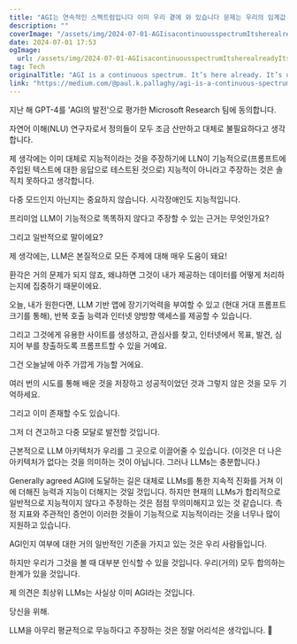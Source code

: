 ```yaml
---
title: "AGI는 연속적인 스펙트럼입니다 이미 우리 곁에 와 있습니다 문제는 우리의 임계값 인식입니다"
description: ""
coverImage: "/assets/img/2024-07-01-AGIisacontinuousspectrumItsherealreadyItsusthathaveathresholdproblem_0.png"
date: 2024-07-01 17:53
ogImage: 
  url: /assets/img/2024-07-01-AGIisacontinuousspectrumItsherealreadyItsusthathaveathresholdproblem_0.png
tag: Tech
originalTitle: "AGI is a continuous spectrum. It’s here already. It’s us that have a ‘threshold’ problem."
link: "https://medium.com/@paul.k.pallaghy/agi-is-a-continuous-spectrum-its-here-already-it-s-us-that-have-a-threshold-a0bb5d608799"
---
```



지난 해 GPT-4를 'AGI의 발전'으로 평가한 Microsoft Research 팀에 동의합니다.

자연어 이해(NLU) 연구자로서 정의들이 모두 조금 산만하고 대체로 불필요하다고 생각합니다.

제 생각에는 이미 대체로 지능적이라는 것을 주장하기에 LLN이 기능적으로(프롬프트에 주입된 텍스트에 대한 응답으로 테스트된 것으로) 지능적이 아니라고 주장하는 것은 솔직치 못하다고 생각합니다.

다중 모드인지 아닌지는 중요하지 않습니다. 시각장애인도 지능적입니다.

<div class="content-ad"></div>

프리미엄 LLM이 기능적으로 똑똑하지 않다고 주장할 수 있는 근거는 무엇인가요?

그리고 일반적으로 말이에요?

제 생각에는, LLM은 본질적으로 모든 주제에 대해 매우 도움이 돼요!

환각은 거의 문제가 되지 않죠, 왜냐하면 그것이 내가 제공하는 데이터를 어떻게 처리하는지에 집중하기 때문이에요.

<div class="content-ad"></div>

오늘, 내가 원한다면, LLM 기반 앱에 장기기억력을 부여할 수 있고 (현대 거대 프롬프트 크기를 통해), 반복 호출 능력과 인터넷 양방향 액세스를 제공할 수 있습니다.

그리고 그것에게 유용한 사이트를 생성하고, 관심사를 찾고, 인터넷에서 목표, 발견, 심지어 부를 창출하도록 프롬프트할 수 있을 거예요.

그건 오늘날에 아주 가깝게 가능할 거에요.

<div class="content-ad"></div>

여러 번의 시도를 통해 배운 것을 저장하고 성공적이었던 것과 그렇지 않은 것을 모두 기억하세요.

그리고 이미 존재할 수도 있습니다.

그저 더 견고하고 다중 모달로 발전할 것입니다.

근본적으로 LLM 아키텍처가 우리를 그 곳으로 이끌어줄 수 있습니다. (이것은 더 나은 아키텍처가 없다는 것을 의미하는 것이 아닙니다. 그러나 LLMs는 충분합니다.)

<div class="content-ad"></div>

Generally agreed AGI에 도달하는 길은 대체로 LLMs를 통한 지속적 진화를 거쳐 이에 더해진 능력과 지능이 더해지는 것일 것입니다. 하지만 현재의 LLMs가 합리적으로 일반적으로 지능적이지 않다고 주장하는 것은 점점 무의미해지고 있는 것 같습니다. 측정 지표와 주관적인 증언이 이러한 것들이 기능적으로 지능적이라는 것을 너무나 많이 지원하고 있습니다.

AGI인지 여부에 대한 거의 일반적인 기준을 가지고 있는 것은 우리 사람들입니다.

하지만 우리가 그것을 볼 때 대부분 인식할 수 있을 것입니다. 우리(거의) 모두 합의하는 한계가 있을 것입니다.

제 의견은 최상위 LLMs는 사실상 이미 AGI라는 것입니다.

<div class="content-ad"></div>

당신을 위해.

LLM을 아무리 평균적으로 무능하다고 주장하는 것은 정말 어리석은 생각입니다. 🌟